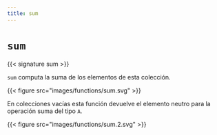 ```yaml
---
title: sum
---
```


# `sum`

{{< signature sum >}}

`sum` computa la suma de los elementos de esta colección.

{{< figure src="images/functions/sum.svg" >}}

En colecciones vacías esta función devuelve el elemento neutro para la operación suma del tipo `A`.

{{< figure src="images/functions/sum.2.svg" >}}
